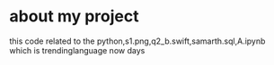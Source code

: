 
# about my project

this code related to the python,s1.png,q2_b.swift,samarth.sql,A.ipynb
<br>
which is trendinglanguage now days